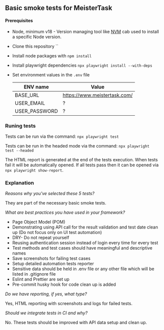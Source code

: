## Basic smoke tests for MeisterTask

#### Prerequisites

- Node, minimum v18 - Version managing tool like [NVM](https://github.com/creationix/nvm) cab used to install a specific Node version.
- Clone this repository ``
- Install node packages with `npm install`
- Install playwright dependencies `npx playwright install --with-deps`
- Set environment values in the `.env` file

  | ENV name      | Value                        |
  | ------------- | ---------------------------- |
  | BASE_URL      | https://www.meistertask.com/ |
  | USER_EMAIL    | ?                            |
  | USER_PASSWORD | ?                            |

### Runing tests

Tests can be run via the command: `npx playwright test`

Tests can be run in the headed mode via the command: `npx playwright test --headed`

The HTML report is generated at the end of the tests execution. When tests fail it will be automatically opened.
If all tests pass then it can be opened via `npx playwright show-report`.

### Explanation

_Reasons why you've selected these 5 tests?_

They are part of the necessary basic smoke tests.

_What are best practices you have used in your framework?_

- Page Object Model (POM)
- Demonstrating using API call for the result validation and test date clean up (Do not focus only on UI test automation)
- DRY- Do not repeat yourself
- Reusing authentication session instead of login every time for every test
- Test methods and test cases should have meaningful and descriptive names
- Save screenshots for failing test cases
- Setup detailed automation tests reporter
- Sensitive data should be held in .env file or any other file which will be listed in .gitignore file
- Eslint and Prettier are set up
- Pre-commit husky hook for code clean up is added

_Do we have reporting, if yes, what type?_

Yes, HTML reporting with screenshots and logs for failed tests.

_Should we integrate tests in CI and why?_

No. These tests should be improved with API data setup and clean up.
